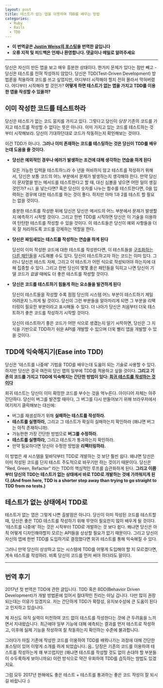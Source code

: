 ```yaml
---
layout: post
title: 테스트가 없는 앱을 이용하여 TDD를 배우는 방법
categories: 
  - Ruby
  - Rails
  - TDD
---
```


- **이 번역글은 [Justin Weiss의 포스팅](http://www.justinweiss.com/articles/how-do-you-take-an-app-from-test-less-to-tdd/)을 번역한 글입니다**
- **오류 지적 및 피드백은 언제나 환영합니다. 댓글이나 메일로 알려주세요**

---

당신은 자신이 만든 앱을 보고 매우 흥분한 상태이다. 한가지 문제가 있다는 점만 빼고 - 당신은 테스트를 전혀 작성하지 않았다. 당신은 TDD(Test-Driven Development) 방법론을 적용하여 코드를 쓰고 싶었지만, 어디부터 시작해야 할지 전혀 몰라서 막혀버렸다. 어디부터 시작해야 할 것인가? **어떻게 하면 테스트가 없는 앱을 가지고 TDD를 이용한 앱을 작성할 수 있을까?**



## 이미 작성한 코드를 테스트하라

당신은 테스트가 없는 코드 뭉치를 가지고 있다. 그렇다고 당신이 *당장* 기존의 코드를 가지고 테스트를 작성할 수 없다는 뜻은 아니다. 이미 가지고 있는 코드를 테스트하는 것 부터 시작해보라. 당신이 기대하던대로 코드가 작동하는지 확인해보는 것이다.

이건 TDD가 아니다. **그러나 이미 존재하는 코드를 테스팅하는 것은 당신이 TDD를 배우는데 도움을 줄 것이다.**

- **당신은 예외적인 경우나 에러가 발생하는 조건에 대해 생각하는 연습을 하게 된다**

  모든 가능한 입력을 테스트하느라 수 년을 허비하지 않고 테스트를 작성하기 위해서, 당신은 보통 코드의 어느 부분에서 문제가 발생하는지 생각해야 한다. 만약 당신이 문자열을 받는 메서드를 테스트한다고 할 때, 대신 심볼을 넣으면 어떤 일이 생길 것인가?  `nil` 을 넣는다면? 혹은 당신이 숫자를 나누는 함수를 테스트한다면, 0을 입력하는 경우에 대한 테스트를 하는 것이 좋다. 하지만 아마 1과 2를 테스트 할 필요는 없을 것이다.

  충분한 테스트를 작성한 뒤에 당신은 당신은 메서드의 어느 부분에서 문제가 발생할지 예측하기 시작할 것이다. 그리고 한번 TDD를 시작하면 당신은 이 기술을 이용하여 탄탄한 테스트를 작성할 수 있을 것이다. 이 테스트들은 당신이 예외 사항들을 더욱 잘 처리하도록 코드를 강제하는 역할을 한다. 

- **당신은 짜임새있는 테스트를 작성하는 연습을 하게 된다**

  당신이 이미 작성한 코드에 대한 테스트를 작성한다면, 이 테스트들을 [구조화하는 다른 패턴들](https://www.justinweiss.com/articles/writing-better-tests-with-the-three-phase-pattern//)을 시도해볼 수도 있다. 당신이 테스트하고자 하는 코드는 이미 있다. 그러니 당신은 테스트 자체, 그리고 이 테스트가 어떤 식으로 작성되어야 하는지에 대해 집중할 수 있다. 그리고 한번 당신이 몇몇 좋은 패턴들을 익히고 나면 당신이 기댈 코드가 *없을* 때에도 더 좋은 테스트를 작성할 것이다.

- **당신은 코드를 테스트하기 힘들게 하는 요소들을 발견하게 된다**

  당신이 테스트들을 작성할 수록 점점 당신의 시스템 어느 부분이 테스트하기 제일 어려운지 느끼게 될 것이다. 당신이 그런 부분들을 알아차리게 되면 그 부분을 리팩터링이 필요한 부분이라고 표시해둘 수 있다. 더 나아가 당신은 처음부터 더욱 테스트하기 좋은 코드를 작성하기 시작할 것이다.

  당신이 테스트하기 좋은 코드가 어떤 식으로 생겼는지 알기 시작하면, 당신은 그 지식을 기반으로 TDD하기 쉬운 API를 개발할 수 있으며 더욱 빨리 앱을 개발할 수 있을 것이다.




## TDD에 익숙해지기(Ease into TDD)

당신은 '테스트를 나중에' 기법을 TDD를 배우는데 도움이 되는 기술로 사용할 수 있다. 하지만 당신은 결국 여전히 당신 앱의 일부에 TDD를 적용하고 싶을 것이다. **그리고 기존의 코드를 가지고 TDD에 익숙해지는 간단한 방법이 있다: [회귀 테스트를 작성하는 것이다](https://ko.wikipedia.org/wiki/회귀_테스트)**

회귀 테스트는 당신이 이미 확정한 코드를 부수는 것을 억누른다. 아이디어 자체는 아주 간단하다. 당신이 버그를 발견할 때마다, 그 버그를 다시 만들어보기 위해 브라우저에서 여기저기 클릭해보는 대신에:

- 버그를 재생성하기 위해 **실패하는 테스트를 작성하라.**
- **테스트를 실행하라,** 그리고 그 테스트가 확실히 실패하는지 확인하라 (왜냐면 버그는 아직 존재하니까).
- 가능한한 가장 간단한 방법으로 **버그를 수정하라.**
- **테스트를 실행하라,** 그리고 테스트가 통과하는지 확인하라.
- 만약 필요하다면 당신이 수정한 방법을 **리팩터링하라.**

이 방법은 새 시스템을 밑바닥부터 TDD로 개발하는 것 보단 훨씬 쉽다. 왜냐면 당신은 이미 작성된 코드를 단지 테스트 주도적으로 바꾸기만 하는 것이기 때문이다. 당신은 "Red, Green, Refactor" 라는 TDD의 핵심적인 루프를 습관화하게 된다. **그리고 이쯤부터 당신의 TDD는 테스트가 없는 상태에서 바로 TDD로 개발하는 것에 가까워지게 된다.(And from here, TDD is a shorter step away than trying to go straight to TDD from no tests.)**



## 테스트가 없는 상태에서 TDD로

테스트가 없는 앱은 그렇게 나쁜 출발점은 아니다. 당신이 이미 작성된 코드를 테스트할 때, 당신은 좋은 TDD 테스트를 작성하기 위해 무엇이 필요한지 많이 배우게 될 것이다. '테스트를 나중에' 하는 것은 시작부터 TDD로 개발하는 것 보다 쉽다. 왜냐면 당신은 아직 어떻게 디자인해야할지 모르는 API들을 상상할 필요가 없기 때문이다.  그리고 당신이 자신의 앱에 한번 TDD를 도입하기로 결정했다면 회귀 테스트를 통해 익숙해질 수 있다.

그러니 만약 당신이 상상하고 있는 시스템에 TDD를 어떻게 도입해야 할 지 모르겠다면, 계속 테스트를 작성하라. 비록 당신이 코드를 먼저 써야 하더라도 말이다.

---

## 번역 후기

2017년 첫 번역은 TDD에 관한 글입니다. TDD 혹은 BDD(Behavior Driven Development)가 개발 방법론에 있어서 절대적인 진리는 아닐 겁니다. 다만 많이 권장되는데는 이유가 있겠지요. 저는 간단하게 TDD가 확장성, 유지보수성에 큰 도움이 된다고 인지하고 있습니다.

제 자신도 아직 실력이 미천하여 코드 없이 테스트를 작성한다는 것에 큰 두려움을 느끼면서 지내왔습니다. 최근에야 일부 기능에 대해 예측되는 결과를 먼저 테스트로 작성하고, 이후에 실제 기능을 작성하여 잘 작동하는지 확인하는 수준에 불과합니다.

그러다가 마침 기존에 작성한 코드를 이용하여 TDD를 배워나가는 과정에 대해 간단한 포스팅이 있어 이렇게 소개를 하게 되었습니다. 음.. 당장은 기존의 코드를 이용하여 테스트를 작성하는게 꽤 부끄럽지만 (왜냐면 테스트를 작성할 것도 없이 손대야 할 부분들이 수두룩하게 보이니까요) 이런 방식으로 약간 우회하여 TDD를 습득하는 방법도 있겠지요. 

그럼 모두 2017년 한해에도 좋은 테스트 + 테스트를 통과하는 좋은 코드 작성이 잘 되시길 바랍니다 :)